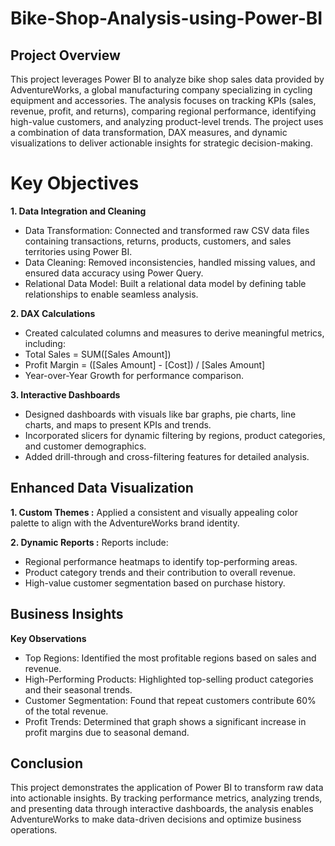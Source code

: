 # Bike-Shop-Analysis-using-Power-BI
## Project Overview
This project leverages Power BI to analyze bike shop sales data provided by AdventureWorks, a global manufacturing company specializing in cycling equipment and accessories. The analysis focuses on tracking KPIs (sales, revenue, profit, and returns), comparing regional performance, identifying high-value customers, and analyzing product-level trends. The project uses a combination of data transformation, DAX measures, and dynamic visualizations to deliver actionable insights for strategic decision-making.

# Key Objectives
**1. Data Integration and Cleaning**
- Data Transformation: Connected and transformed raw CSV data files containing transactions, returns, products, customers, and sales territories using Power BI.
- Data Cleaning: Removed inconsistencies, handled missing values, and ensured data accuracy using Power Query.
- Relational Data Model: Built a relational data model by defining table relationships to enable seamless analysis.

**2. DAX Calculations**
- Created calculated columns and measures to derive meaningful metrics, including:
- Total Sales = SUM([Sales Amount])
- Profit Margin = ([Sales Amount] - [Cost]) / [Sales Amount]
- Year-over-Year Growth for performance comparison.

**3. Interactive Dashboards**
- Designed dashboards with visuals like bar graphs, pie charts, line charts, and maps to present KPIs and trends.
- Incorporated slicers for dynamic filtering by regions, product categories, and customer demographics.
- Added drill-through and cross-filtering features for detailed analysis.

## Enhanced Data Visualization

**1. Custom Themes :**
Applied a consistent and visually appealing color palette to align with the AdventureWorks brand identity.

**2. Dynamic Reports :**
Reports include:
- Regional performance heatmaps to identify top-performing areas.
- Product category trends and their contribution to overall revenue.
- High-value customer segmentation based on purchase history.

## Business Insights 
**Key Observations**
- Top Regions: Identified the most profitable regions based on sales and revenue.
- High-Performing Products: Highlighted top-selling product categories and their seasonal trends.
- Customer Segmentation: Found that repeat customers contribute 60% of the total revenue.
- Profit Trends: Determined that graph shows a significant increase in profit margins due to seasonal demand.

## Conclusion ##
This project demonstrates the application of Power BI to transform raw data into actionable insights. By tracking performance metrics, analyzing trends, and presenting data through interactive dashboards, the analysis enables AdventureWorks to make data-driven decisions and optimize business operations.





